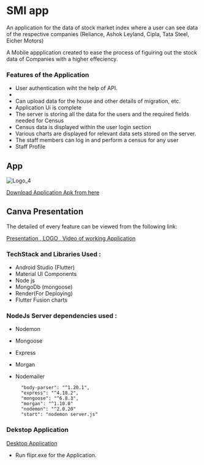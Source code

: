 
# SMI app

An application for the data of stock market index where a user can see data of the respective companies (Reliance,
Ashok Leyland, Cipla, Tata Steel, Eicher Motors)

A Mobile appplication created to ease the process of figuiring out the stock data of Companies with a higher effeciency.


### Features of the Application

* User authentication wiht the help of API.
* 
* Can upload data for the house and other details of migration, etc.
* Application Ui is complete
* The server is storing all the data for the users and the required fields needed for Census
* Census data is displayed within the user login section
* Various charts are displayed for relevant data sets stored on the server.
* The staff members can log in and perform a census for any user 
* Staff Profile




## App

![Logo_4](https://user-images.githubusercontent.com/101652869/212565988-ef829651-8c0a-4b8c-b4ed-69e2764b13f0.png)





[Download Application Apk from here](https://drive.google.com/drive/u/0/folders/1GmmpBvUy5m4wy0AmUmKOeVHzd_PrG16D)


## Canva Presentation


The detailed of every feature can be viewed from the following link:

[Presentation , LOGO , Video of working  Application](https://drive.google.com/drive/u/0/folders/1MbC_7W8qxTUirJlSr0KGldeBfPyRSRFs)


### TechStack and Libraries Used :

* Android Studio (Flutter)
* Material UI Components
* Node js
* MongoDb (mongoose)
* Render(For Deploying)
* Flutter Fusion charts
    


### NodeJs Server dependencies used :

* Nodemon
* Mongoose
* Express
* Morgan
* Nodemailer

        "body-parser": "^1.20.1",
        "express": "^4.18.2",
        "mongoose": "^6.8.3",
        "morgan": "^1.10.0"
        "nodemon": "^2.0.20"
        "start": "nodemon server.js"
        
### Dekstop Application

[Desktop Application](https://drive.google.com/drive/u/0/folders/1O__LHLgrVbhLos2XO6z1Grzuy_WNpjpA)

* Run flipr.exe for the Application.


 
    
